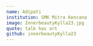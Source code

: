```yaml
---
name: Adipati
institution: SMK Mitra Kencana
image: InnerbeautyKylla23.jpg
quote: talk has art
github: innerbeautyKylla23
---
```


